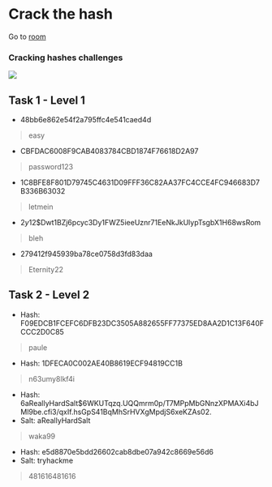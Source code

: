 # Crack the hash 
Go to [room](https://tryhackme.com/room/crackthehash)
### Cracking hashes challenges

![](http://dslv9ilpbe7p1.cloudfront.net/CdH_FZsjE8Y_PfYia4gb_g_store_banner_image.png)

## Task 1 - Level 1 


- 48bb6e862e54f2a795ffc4e541caed4d
> easy


- CBFDAC6008F9CAB4083784CBD1874F76618D2A97 
> password123


- 1C8BFE8F801D79745C4631D09FFF36C82AA37FC4CCE4FC946683D7B336B63032
> letmein


- $2y$12$Dwt1BZj6pcyc3Dy1FWZ5ieeUznr71EeNkJkUlypTsgbX1H68wsRom
> bleh


- 279412f945939ba78ce0758d3fd83daa
> Eternity22


## Task 2 - Level 2


- Hash: F09EDCB1FCEFC6DFB23DC3505A882655FF77375ED8AA2D1C13F640FCCC2D0C85
> paule


- Hash: 1DFECA0C002AE40B8619ECF94819CC1B
> n63umy8lkf4i


- Hash: $6$aReallyHardSalt$6WKUTqzq.UQQmrm0p/T7MPpMbGNnzXPMAXi4bJMl9be.cfi3/qxIf.hsGpS41BqMhSrHVXgMpdjS6xeKZAs02.
- Salt: aReallyHardSalt
> waka99


- Hash: e5d8870e5bdd26602cab8dbe07a942c8669e56d6
- Salt: tryhackme
> 481616481616
